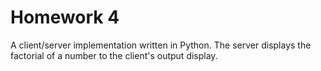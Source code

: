 # Homework 4
A client/server implementation written in Python. The server displays the factorial of a number to the client's output display.
